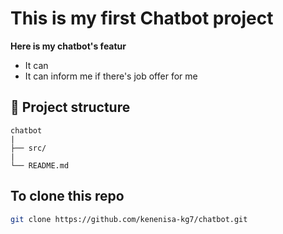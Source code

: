 # This is my first Chatbot project
**Here is my chatbot's featur**
- It can 
- It can inform me if there's job offer for me

## 📁 Project structure
```plain text
chatbot
|
├── src/
|     
└── README.md
```
## To clone this repo
```bash
git clone https://github.com/kenenisa-kg7/chatbot.git
```
